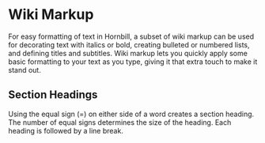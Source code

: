 # Wiki Markup
For easy formatting of text in Hornbill, a subset of wiki markup can be used for decorating text with italics or bold, creating bulleted or numbered lists, and defining titles and subtitles. Wiki markup lets you quickly apply some basic formatting to your text as you type, giving it that extra touch to make it stand out.

## Section Headings
Using the equal sign (=) on either side of a word creates a section heading. The number of equal signs determines the size of the heading. Each heading is followed by a line break.



